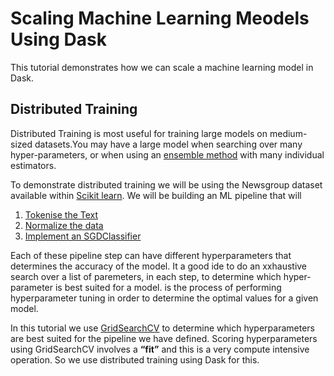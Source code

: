 # Scaling Machine Learning Meodels Using Dask
This tutorial demonstrates how we can scale a machine learning model in Dask.

## Distributed Training

Distributed Training is most useful for training large models on medium-sized datasets.You may have a large model when searching over many hyper-parameters, or when using an [ensemble method](https://scikit-learn.org/stable/modules/ensemble.html) with many individual estimators.

To demonstrate distributed training we will be using the Newsgroup dataset available within [Scikit learn](https://scikit-learn.org/stable/modules/generated/sklearn.datasets.fetch_20newsgroups.html). We will be building an ML pipeline that will

1. [Tokenise the Text](https://scikit-learn.org/stable/modules/generated/sklearn.feature_extraction.text.HashingVectorizer.html)
2. [Normalize the data](https://scikit-learn.org/stable/modules/generated/sklearn.feature_extraction.text.TfidfTransformer.html)
3. [Implement an SGDClassifier](https://scikit-learn.org/stable/modules/generated/sklearn.linear_model.SGDClassifier.html)

Each of these pipeline step can have different hyperparameters that determines the accuracy of the model. It a good ide to do an xxhaustive search over a list of paremeters, in each step, to determine which hyper-parameter is best suited for a model. is the process of performing hyperparameter tuning in order to determine the optimal values for a given model. 

In this tutorial we use [GridSearchCV](https://scikit-learn.org/stable/modules/generated/sklearn.model_selection.GridSearchCV.html) to determine which hyperparameters are best suited for the pipeline we have defined. Scoring hyperparameters using GridSearchCV involves a __“fit”__ and this is a very compute intensive operation. So we use distributed training using Dask for this.



